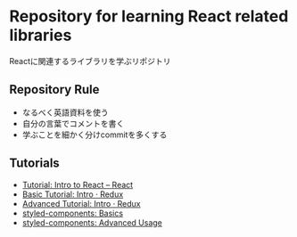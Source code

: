 # Repository for learning React related libraries

Reactに関連するライブラリを学ぶリポジトリ

## Repository Rule

* なるべく英語資料を使う
* 自分の言葉でコメントを書く
* 学ぶことを細かく分けcommitを多くする

## Tutorials

* [Tutorial: Intro to React – React](https://reactjs.org/tutorial/tutorial.html)
* [Basic Tutorial: Intro · Redux](https://redux.js.org/basics/basic-tutorial)
* [Advanced Tutorial: Intro · Redux](https://redux.js.org/advanced/advanced-tutorial)
* [styled-components: Basics](https://www.styled-components.com/docs/basics)
* [styled-components: Advanced Usage](https://www.styled-components.com/docs/advanced)
